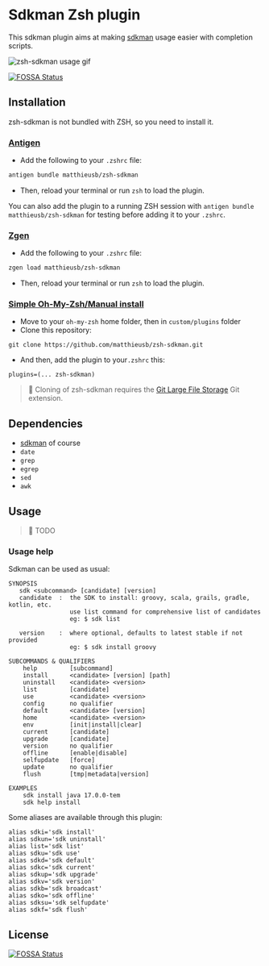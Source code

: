 # Sdkman Zsh plugin

This sdkman plugin aims at making [sdkman](https://sdkman.io) usage easier with completion scripts.

![zsh-sdkman usage gif](./zsh-sdkman-usage.gif?raw=true "zsh-sdkman usage gif with several command examples")

[![FOSSA Status](https://app.fossa.io/api/projects/git%2Bgithub.com%2Fmatthieusb%2Fzsh-sdkman.svg?type=shield)](https://app.fossa.io/projects/git%2Bgithub.com%2Fmatthieusb%2Fzsh-sdkman?ref=badge_shield)

## Installation

zsh-sdkman is not bundled with ZSH, so you need to install it.

### [Antigen](https://github.com/zsh-users/antigen)

- Add the following to your `.zshrc` file:
```zsh
antigen bundle matthieusb/zsh-sdkman
```
- Then, reload your terminal or run `zsh` to load the plugin.

You can also add the plugin to a running ZSH session with `antigen bundle matthieusb/zsh-sdkman` for testing before adding it to your `.zshrc`.

### [Zgen](https://github.com/tarjoilija/zgen)

- Add the following to your `.zshrc` file:
```zsh
zgen load matthieusb/zsh-sdkman
```
- Then, reload your terminal or run `zsh` to load the plugin.

### [Simple Oh-My-Zsh/Manual install](http://ohmyz.sh/)

- Move to your `oh-my-zsh` home folder, then in `custom/plugins` folder
- Clone this repository:
```
git clone https://github.com/matthieusb/zsh-sdkman.git
```

- And then, add the plugin to your`.zshrc` this:
```
plugins=(... zsh-sdkman)
```

> 🚨 Cloning of zsh-sdkman requires the [Git Large File Storage](https://git-lfs.github.com/) Git extension.

## Dependencies

* [sdkman](https://sdkman.io/) of course 
* `date`
* `grep`
* `egrep`
* `sed`
* `awk`

## Usage

> 👷 TODO

### Usage help

Sdkman can be used as usual:
```
SYNOPSIS
   sdk <subcommand> [candidate] [version]
   candidate  :  the SDK to install: groovy, scala, grails, gradle, kotlin, etc.
                 use list command for comprehensive list of candidates
                 eg: $ sdk list

   version    :  where optional, defaults to latest stable if not provided
                 eg: $ sdk install groovy

SUBCOMMANDS & QUALIFIERS
    help         [subcommand]
    install      <candidate> [version] [path]
    uninstall    <candidate> <version>
    list         [candidate]
    use          <candidate> <version>
    config       no qualifier
    default      <candidate> [version]
    home         <candidate> <version>
    env          [init|install|clear]
    current      [candidate]
    upgrade      [candidate]
    version      no qualifier
    offline      [enable|disable]
    selfupdate   [force]
    update       no qualifier
    flush        [tmp|metadata|version]

EXAMPLES
    sdk install java 17.0.0-tem
    sdk help install
```

Some aliases are available through this plugin:
```
alias sdki='sdk install'
alias sdkun='sdk uninstall'
alias list='sdk list'
alias sdku='sdk use'
alias sdkd='sdk default'
alias sdkc='sdk current'
alias sdkup='sdk upgrade'
alias sdkv='sdk version'
alias sdkb='sdk broadcast'
alias sdko='sdk offline'
alias sdksu='sdk selfupdate'
alias sdkf='sdk flush'
```

## License
[![FOSSA Status](https://app.fossa.io/api/projects/git%2Bgithub.com%2Fmatthieusb%2Fzsh-sdkman.svg?type=large)](https://app.fossa.io/projects/git%2Bgithub.com%2Fmatthieusb%2Fzsh-sdkman?ref=badge_large)
